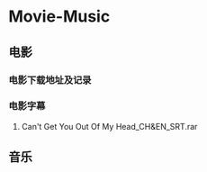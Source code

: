 # Movie-Music  
## 电影
   ### 电影下载地址及记录
   
   
   ### 电影字幕  
   1. Can't Get You Out Of My Head_CH&EN_SRT.rar  

## 音乐
